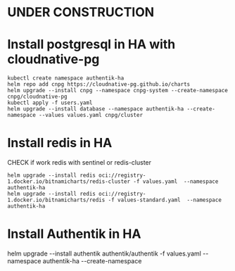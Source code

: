 # UNDER CONSTRUCTION

# Install postgresql in HA with cloudnative-pg
```
kubectl create namespace authentik-ha
helm repo add cnpg https://cloudnative-pg.github.io/charts
helm upgrade --install cnpg --namespace cnpg-system --create-namespace cnpg/cloudnative-pg
kubectl apply -f users.yaml
helm upgrade --install database --namespace authentik-ha --create-namespace --values values.yaml cnpg/cluster
```

# Install redis in HA

CHECK if work redis with sentinel or redis-cluster
```
helm upgrade --install redis oci://registry-1.docker.io/bitnamicharts/redis-cluster -f values.yaml  --namespace authentik-ha
helm upgrade --install redis oci://registry-1.docker.io/bitnamicharts/redis -f values-standard.yaml  --namespace authentik-ha
```

# Install Authentik in HA
helm upgrade --install authentik authentik/authentik -f values.yaml --namespace authentik-ha --create-namespace 
